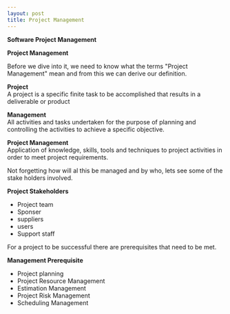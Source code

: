 ```yaml
---
layout: post
title: Project Management
---
```

**Software Project Management**

**Project Management**

Before we dive into it, we need to know what the terms "Project Management" mean and from this we can derive our definition.

**Project**<br>
A project is a specific finite task to be accomplished that results in a deliverable or product

**Management**<br>
All activities and tasks undertaken for the purpose of planning and controlling the activities to achieve a specific objective.

**Project Management**<br>
Application of knowledge, skills, tools and techniques to project activities in order to meet project requirements.

Not forgetting how will al this be managed and by who, lets see some of the stake holders involved.

**Project Stakeholders**

- Project team
- Sponser
- suppliers
- users
- Support staff

For a project to be successful there are prerequisites that need to be met.

**Management Prerequisite**

- Project planning
- Project Resource Management
- Estimation Management
- Project Risk Management
- Scheduling Management